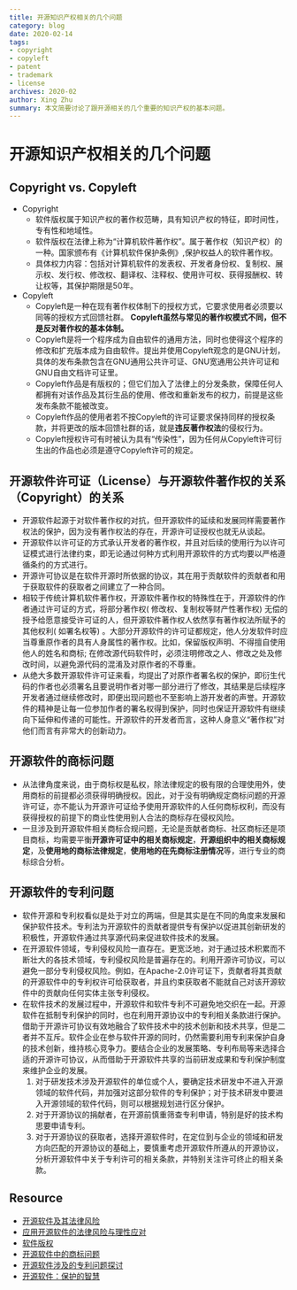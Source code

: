 ```yaml
---
title: 开源知识产权相关的几个问题
category: blog 
date: 2020-02-14
tags:
- copyright
- copyleft
- patent
- trademark
- license
archives: 2020-02
author: Xing Zhu
summary: 本文简要讨论了跟开源相关的几个重要的知识产权的基本问题。
---
```


# 开源知识产权相关的几个问题

## Copyright vs. Copyleft
* Copyright
	* 软件版权属于知识产权的著作权范畴，具有知识产权的特征，即时间性，专有性和地域性。
	* 软件版权在法律上称为“计算机软件著作权”。属于著作权（知识产权）的一种。国家颁布有《计算机软件保护条例》,保护权益人的软件著作权。
	* 具体权力内容：包括对计算机软件的发表权、开发者身份权、复制权、展示权、发行权、修改权、翻译权、注释权、使用许可权、获得报酬权、转让权等，其保护期限是50年。
* Copyleft
	* Copyleft是一种在现有著作权体制下的授权方式，它要求使用者必须要以同等的授权方式回馈社群。 **Copyleft虽然与常见的著作权模式不同，但不是反对著作权的基本体制。**
	* Copyleft是将一个程序成为自由软件的通用方法，同时也使得这个程序的修改和扩充版本成为自由软件。提出并使用Copyleft观念的是GNU计划，具体的发布条款包含在GNU通用公共许可证、GNU宽通用公共许可证和GNU自由文档许可证里。
	* Copyleft作品是有版权的；但它们加入了法律上的分发条款，保障任何人都拥有对该作品及其衍生品的使用、修改和重新发布的权力，前提是这些发布条款不能被改变。
	* Copyleft作品的使用者若不按Copyleft的许可证要求保持同样的授权条款，并将更改的版本回馈社群的话，就是**违反著作权法**的侵权行为。
	* Copyleft授权许可有时被认为具有“传染性”，因为任何从Copyleft许可衍生出的作品也必须是遵守Copyleft许可的规定。

## 开源软件许可证（License）与开源软件著作权的关系（Copyright）的关系
* 开源软件起源于对软件著作权的对抗，但开源软件的延续和发展同样需要著作权法的保护，因为没有著作权法的存在，开源许可证授权也就无从谈起。
* 开源软件以许可证的方式承认开发者的著作权，并且对后续的使用行为以许可证模式进行法律约束，即无论通过何种方式利用开源软件的方式均要以严格遵循条约的方式进行。
* 开源许可协议是在软件开源时所依据的协议，其在用于贡献软件的贡献者和用于获取软件的获取者之间建立了一种合同。
* 相较于传统计算机软件著作权，开源软件著作权的特殊性在于，开源软件的作者通过许可证的方式，将部分著作权( 修改权、复制权等财产性著作权) 无偿的授予给愿意接受许可证的人，但开源软件著作权人依然享有著作权法所赋予的其他权利( 如署名权等) 。大部分开源软件的许可证都规定，他人分发软件时应当尊重原作者的具有人身属性的著作权。比如，保留版权声明、不得擅自使用他人的姓名和商标; 在修改源代码软件时，必须注明修改之人、修改之处及修改时间，以避免源代码的混淆及对原作者的不尊重。
* 从绝大多数开源软件许可证来看，均提出了对原作者署名权的保护，即衍生代码的作者也必须署名且要说明作者对哪一部分进行了修改，其结果是后续程序开发者通过继续修改时，即便出现问题也不至影响上游开发者的声誉。开源软件的精神是让每一位参加作者的署名权得到保护，同时也保证开源软件有继续向下延伸和传递的可能性。开源软件的开发者而言，这种人身意义“著作权”对他们而言有非常大的创新动力。


## 开源软件的商标问题
* 从法律角度来说，由于商标权是私权，除法律规定的极有限的合理使用外，使用商标的前提都必须获得明确授权。因此，对于没有明确规定商标问题的开源许可证，亦不能认为开源许可证给予使用开源软件的人任何商标权利，而没有获得授权的前提下的商业性使用别人合法的商标存在侵权风险。
* 一旦涉及到开源软件相关商标合规问题，无论是贡献者商标、社区商标还是项目商标，均需要平衡**开源许可证中的相关商标规定**，**开源组织中的相关商标规定**，及**使用地的商标法律规定**，**使用地的在先商标注册情况**等，进行专业的商标综合分析。

## 开源软件的专利问题
* 软件开源和专利权看似是处于对立的两端，但是其实是在不同的角度来发展和保护软件技术。专利法为开源软件的贡献者提供专有保护以促进其创新研发的积极性，开源软件通过共享源代码来促进软件技术的发展。
* 在开源软件领域，专利侵权风险一直存在。更宽泛地，对于通过技术积累而不断壮大的各技术领域，专利侵权风险是普遍存在的。利用开源许可协议，可以避免一部分专利侵权风险。例如，在Apache-2.0许可证下，贡献者将其贡献的开源软件中的专利权许可给获取者，并且约束获取者不能就自己对该开源软件中的贡献向任何实体主张专利侵权。
* 在软件技术的发展过程中，开源软件和软件专利不可避免地交织在一起。开源软件在抵制专利保护的同时，也在利用开源协议中的专利相关条款进行保护。借助于开源许可协议有效地融合了软件技术中的技术创新和技术共享，但是二者并不互斥。软件企业在参与软件开源的同时，仍然需要利用专利来保护自身的技术创新，维持核心竞争力。要结合企业的发展策略、专利布局等来选择合适的开源许可协议，从而借助于开源软件共享的当前研发成果和专利保护制度来维护企业的发展。
	1. 对于研发技术涉及开源软件的单位或个人，要确定技术研发中不进入开源领域的软件代码，并加强对这部分软件的专利保护；对于技术研发中要进入开源领域的软件代码，则可以根据规划进行区分保护。
	2. 对于开源协议的捐献者，在开源前慎重筛查专利申请，特别是好的技术构思要申请专利。
	3. 对于开源协议的获取者，选择开源软件时，在定位到与企业的领域和研发方向匹配的开源协议的基础上，要慎重考虑开源软件所遵从的开源协议，分析开源软件中关于专利许可的相关条款，并特别关注许可终止的相关条款。

## Resource
- [开源软件及其法律风险](https://zhuanlan.zhihu.com/p/91071379)
- [应用开源软件的法律风险与理性应对](https://www.zhihedongfang.com/8919.html)
- [软件版权](https://baike.baidu.com/item/%E8%BD%AF%E4%BB%B6%E7%89%88%E6%9D%83)
- [开源软件中的商标问题](https://cloud.tencent.com/developer/article/1563078)
- [开源软件涉及的专利问题探讨](http://news.zhichanli.cn/article/8087.html)
- [开源软件：保护的智慧](https://www.lexology.com/library/detail.aspx?g=24c6f397-64c0-4a88-832b-8936a75b59d6)
